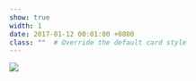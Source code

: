 ```yaml
---
show: true
width: 1
date: 2017-01-12 00:01:00 +0800
class: ""  # Override the default card style
---
```

<div>
<img src="{{ 'assets/images/badges/YT_badge.png' | relative_url }}" class="img-fluid rounded-xl" >
</div>